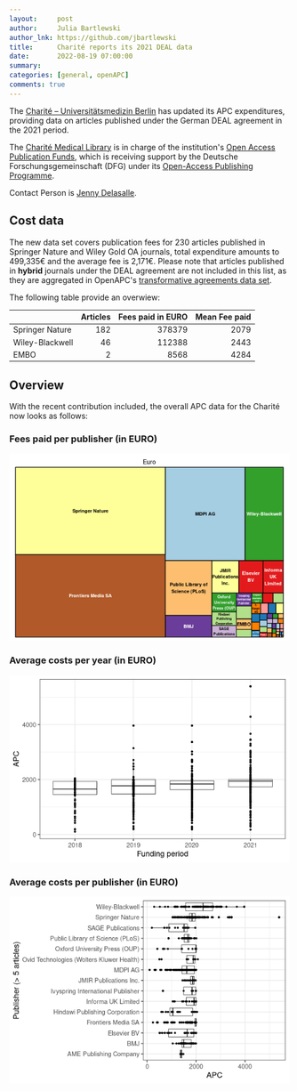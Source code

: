 ```yaml
---
layout:     post
author:     Julia Bartlewski
author_lnk: https://github.com/jbartlewski
title:      Charité reports its 2021 DEAL data
date:       2022-08-19 07:00:00
summary:    
categories: [general, openAPC]
comments: true
---
```





The [Charité – Universitätsmedizin Berlin](https://www.charite.de/) has updated its APC expenditures, providing data on articles published under the German DEAL agreement in the 2021 period.

The [Charité Medical Library](https://bibliothek.charite.de/) is in charge of the institution's [Open Access Publication Funds](https://bibliothek.charite.de/publizieren/open_access/),
which is receiving support by the Deutsche Forschungsgemeinschaft (DFG) under its [Open-Access Publishing Programme](https://www.dfg.de/en/research_funding/programmes/infrastructure/lis/open_access/infrastructure_funding/index.html#4).

Contact Person is [Jenny Delasalle](mailto:openaccess@charite.de).

## Cost data


The new data set covers publication fees for 230 articles published in Springer Nature and Wiley Gold OA journals, total expenditure amounts to 499,335€ and the average fee is 2,171€. Please note that articles published in **hybrid** journals under the DEAL agreement are not included in this list, as they are aggregated in OpenAPC's [transformative agreements data set](https://github.com/OpenAPC/openapc-de/tree/master/data/transformative_agreements).

The following table provide an overwiew:


|                | Articles| Fees paid in EURO| Mean Fee paid|
|:---------------|--------:|-----------------:|-------------:|
|Springer Nature |      182|            378379|          2079|
|Wiley-Blackwell |       46|            112388|          2443|
|EMBO            |        2|              8568|          4284|

## Overview

With the recent contribution included, the overall APC data for the Charité now looks as follows:

### Fees paid per publisher (in EURO)

![plot of chunk tree_charite_2022_08_19_full](/figure/tree_charite_2022_08_19_full-1.png)

###  Average costs per year (in EURO)

![plot of chunk box_charite_2022_08_19_year_full](/figure/box_charite_2022_08_19_year_full-1.png)

###  Average costs per publisher (in EURO)

![plot of chunk box_charite_2022_08_19_publisher_full](/figure/box_charite_2022_08_19_publisher_full-1.png)
